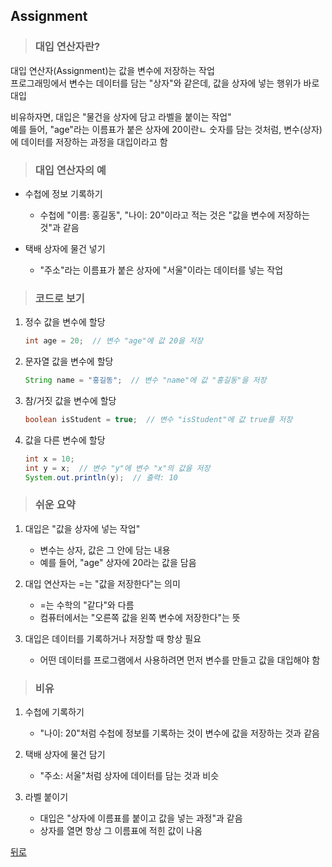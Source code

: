 ## Assignment
> ### 대입 연산자란?
대입 연산자(Assignment)는 값을 변수에 저장하는 작업</br>
프로그래밍에서 변수는 데이터를 담는 "상자"와 같은데, 값을 상자에 넣는 행위가 바로 대입

비유하자면, 대입은 "물건을 상자에 담고 라벨을 붙이는 작업"</br>
예를 들어, "age"라는 이름표가 붙은 상자에 20이란ㄴ 숫자를 담는 것처럼, 변수(상자)에 데이터를 저장하는 과정을 대입이라고 함

> ### 대입 연산자의 예
- 수첩에 정보 기록하기
    - 수첩에 "이름: 홍길동", "나이: 20"이라고 적는 것은 "값을 변수에 저장하는 것"과 같음

- 택배 상자에 물건 넣기
    - "주소"라는 이름표가 붙은 상자에 "서울"이라는 데이터를 넣는 작업

> ### 코드로 보기
1. 정수 값을 변수에 할당
    ```java
    int age = 20;  // 변수 "age"에 값 20을 저장
    ```

2. 문자열 값을 변수에 할당
    ```java
    String name = "홍길동";  // 변수 "name"에 값 "홍길동"을 저장
    ```

3. 참/거짓 값을 변수에 할당
    ```java
    boolean isStudent = true;  // 변수 "isStudent"에 값 true를 저장
    ```

4. 값을 다른 변수에 할당
    ```java
    int x = 10;
    int y = x;  // 변수 "y"에 변수 "x"의 값을 저장
    System.out.println(y);  // 출력: 10
    ```

> ### 쉬운 요약
1. 대입은 "값을 상자에 넣는 작업"
    - 변수는 상자, 값은 그 안에 담는 내용
    - 예를 들어, "age" 상자에 20라는 값을 담음

2. 대입 연산자는 =는 "값을 저장한다"는 의미
    - =는 수학의 "같다"와 다름
    - 컴퓨터에서는 "오른쪽 값을 왼쪽 변수에 저장한다"는 뜻

3. 대입은 데이터를 기록하거나 저장할 때 항상 필요
    - 어떤 데이터를 프로그램에서 사용하려면 먼저 변수를 만들고 값을 대입해야 함

> ### 비유
1. 수첩에 기록하기
    - "나이: 20"처럼 수첩에 정보를 기록하는 것이 변수에 값을 저장하는 것과 같음

2. 택배 상자에 물건 담기
    - "주소: 서울"처럼 상자에 데이터를 담는 것과 비슷

3. 라벨 붙이기
    - 대입은 "상자에 이름표를 붙이고 값을 넣는 과정"과 같음
    - 상자를 열면 항상 그 이름표에 적힌 값이 나옴

[뒤로](java,md)